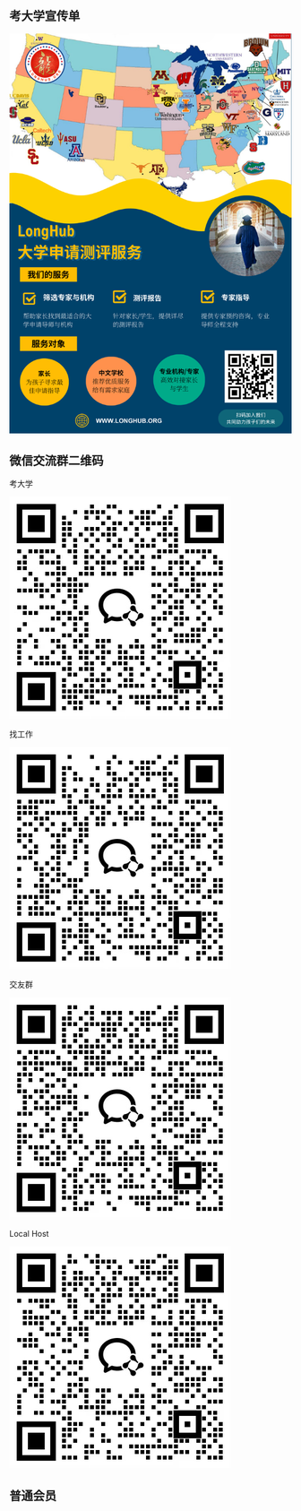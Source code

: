 ## 考大学宣传单

<img style="width:600px" src="../assets/00.png" />

## 微信交流群二维码

考大学

![img](../assets/01.jpg)

找工作

![img](../assets/02.jpg)

交友群

![img](../assets/03.jpg)

Local Host

![img](../assets/04.jpg)


## 普通会员
